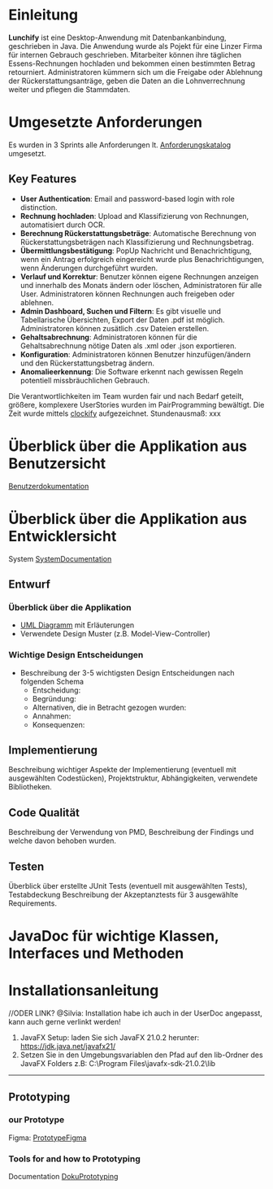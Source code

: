 # Einleitung

**Lunchify** ist eine Desktop-Anwendung mit Datenbankanbindung, geschrieben in Java. Die Anwendung wurde als Pojekt für eine Linzer Firma für internen Gebrauch geschrieben. Mitarbeiter können ihre täglichen Essens-Rechnungen hochladen und bekommen einen bestimmten Betrag retourniert. Administratoren kümmern sich um die Freigabe oder Ablehnung der Rückerstattungsanträge, geben die Daten an die Lohnverrechnung weiter und pflegen die Stammdaten.

# Umgesetzte Anforderungen
Es wurden in 3 Sprints alle Anforderungen lt. [Anforderungskatalog](/docs/2025-SS-Anforderungen-Lunchify.pdf) umgesetzt.

## Key Features
- **User Authentication**: Email and password-based login with role distinction.
- **Rechnung hochladen**: Upload and Klassifizierung von Rechnungen, automatisiert durch OCR.
- **Berechnung Rückerstattungsbeträge**: Automatische Berechnung von Rückerstattungsbeträgen nach Klassifizierung und Rechnungsbetrag.
- **Übermittlungsbestätigung**: PopUp Nachricht und Benachrichtigung, wenn ein Antrag erfolgreich eingereicht wurde plus Benachrichtigungen, wenn Änderungen durchgeführt wurden.
- **Verlauf und Korrektur**: Benutzer können eigene Rechnungen anzeigen und innerhalb des Monats ändern oder löschen, Administratoren für alle User. Administratoren können Rechnungen auch freigeben oder ablehnen.
- **Admin Dashboard, Suchen und Filtern**: Es gibt visuelle und Tabellarische Übersichten, Export der Daten .pdf ist möglich. Administratoren können zusätlich .csv Dateien erstellen.
- **Gehaltsabrechnung**: Administratoren können für die Gehaltsabrechnung nötige Daten als .xml oder .json exportieren.
- **Konfiguration**: Administratoren können Benutzer hinzufügen/ändern und den Rückerstattungsbetrag ändern.
- **Anomalieerkennung**: Die Software erkennt nach gewissen Regeln potentiell missbräuchlichen Gebrauch.

Die Verantwortlichkeiten im Team wurden fair und nach Bedarf geteilt, größere, komplexere UserStories wurden im PairProgramming bewältigt.
Die Zeit wurde mittels [clockify](https://app.clockify.me/tracker) aufgezeichnet.
Stundenausmaß: xxx

# Überblick über die Applikation aus Benutzersicht  
[Benutzerdokumentation](../main/docs/UserDocumentation.md)

# Überblick über die Applikation aus Entwicklersicht  
System [SystemDocumentation](../main/docs/SystemDocumentation.md)

## Entwurf

### Überblick über die Applikation
* [UML Diagramm](uml/UML_Release0.3.0) mit Erläuterungen
* Verwendete Design Muster (z.B. Model-View-Controller)

### Wichtige Design Entscheidungen
* Beschreibung der 3-5 wichtigsten Design Entscheidungen nach folgenden Schema
    * Entscheidung:
    * Begründung: 
    * Alternativen, die in Betracht gezogen wurden:
    * Annahmen: 
    * Konsequenzen:

## Implementierung
Beschreibung wichtiger Aspekte der Implementierung (eventuell mit ausgewählten 
Codestücken), Projektstruktur, Abhängigkeiten, verwendete Bibliotheken.

## Code Qualität
Beschreibung der Verwendung von PMD, Beschreibung der Findings und welche davon 
behoben wurden.

## Testen
Überblick über erstellte JUnit Tests (eventuell mit ausgewählten Tests), Testabdeckung
Beschreibung der Akzeptanztests für 3 ausgewählte Requirements.

# JavaDoc für wichtige Klassen, Interfaces und Methoden

# Installationsanleitung
//ODER LINK? @Silvia: Installation habe ich auch in der UserDoc angepasst, kann auch gerne verlinkt werden! 
1. JavaFX Setup: laden Sie sich JavaFX 21.0.2 herunter: https://jdk.java.net/javafx21/
2. Setzen Sie in den Umgebungsvariablen den Pfad auf den lib-Ordner des JavaFX Folders z.B: C:\Program Files\javafx-sdk-21.0.2\lib

-------------------------------------------------------------------------------------------------------
## Prototyping
### our Prototype
Figma: [PrototypeFigma](https://www.figma.com/team_invite/redeem/lGgdMsUEp53sQxzIHljWXv)
### Tools for and   how to Prototyping
Documentation [DokuPrototyping](../main/docs/ToolsForPrototyping.md)



